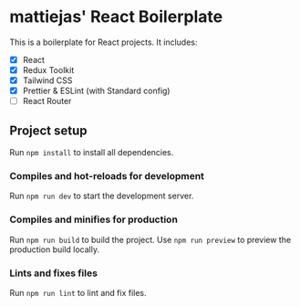 # mattiejas' React Boilerplate

This is a boilerplate for React projects. It includes:

- [x] React
- [x] Redux Toolkit
- [x] Tailwind CSS
- [x] Prettier & ESLint (with Standard config)
- [ ] React Router

## Project setup

Run `npm install` to install all dependencies.

### Compiles and hot-reloads for development

Run `npm run dev` to start the development server.

### Compiles and minifies for production

Run `npm run build` to build the project.
Use `npm run preview` to preview the production build locally.

### Lints and fixes files

Run `npm run lint` to lint and fix files.
